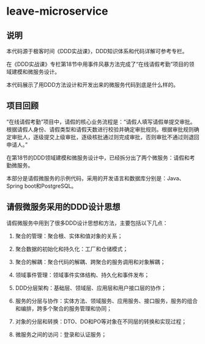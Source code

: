 # leave-microservice

## **说明**

本代码源于极客时间《DDD实战课》，DDD知识体系和代码详解可参考专栏。

在《DDD实战课》专栏第18节中用事件风暴方法完成了“在线请假考勤”项目的领域建模和微服务设计。

本代码展示了用DDD方法设计和开发出来的微服务代码到底是什么样的。

## **项目回顾**

“在线请假考勤”项目中，请假的核心业务流程是：“请假人填写请假单提交审批。根据请假人身份、请假类型和请假天数进行校验并确定审批规则。根据审批规则确定审批人，逐级提交上级审批，逐级核批通过则完成审批，否则审批不通过则退回申请人。”

在第18节的DDD领域建模和微服务设计中，已经拆分出了两个微服务：请假和考勤微服务。

本部分是请假微服务的示例代码，采用的开发语言和数据库分别是：Java、Spring boot和PostgreSQL。

## **请假微服务采用的DDD设计思想**

请假微服务中用到了很多DDD设计思想和方法，主要包括以下几点：

1. 聚合的管理：聚合根、实体和值对象的关系；

2. 聚合数据的初始化和持久化：工厂和仓储模式；

3. 聚合的解耦：聚合代码的解耦、跨聚合的服务调用和对象解耦；

4. 领域事件管理：领域事件实体结构、持久化和事件发布；

5. DDD分层架构：基础层、领域层、应用层和用户接口层的协作；

6. 服务的分层与协作：实体方法、领域服务、应用服务、接口服务，服务的组合和编排，跨多个聚合的服务管理和协同；

7. 对象的分层和转换：DTO、DO和PO等对象在不同层的转换和实现过程；

8. 微服务之间的访问：登录和认证服务；
